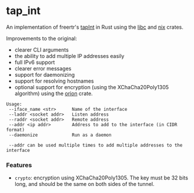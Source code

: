 # tap_int
An implementation of freertr's [tapInt](https://github.com/rare-freertr/freeRtr/blob/master/misc/native/tapInt.c) in Rust using the 
[libc](https://crates.io/crates/libc) and [nix](https://crates.io/crates/nix) crates. 

Improvements to the original:

- clearer CLI arguments 
- the ability to add multiple IP addresses easily
- full IPv6 support
- clearer error messages
- support for daemonizing
- support for resolving hostnames
- optional support for encryption (using the XChaCha20Poly1305 algorithm) using the [orion](https://crates.io/crates/orion) crate.

```
Usage:
 --iface_name <str>      Name of the interface
 --laddr <socket addr>   Listen address
 --raddr <socket addr>   Remote address
 --addr <ip addr>        Address to add to the interface (in CIDR format)
 --daemonize             Run as a daemon

 --addr can be used multiple times to add multiple addresses to the interface
 ```

### Features
- `crypto`: encryption using XChaCha20Poly1305. The key must be 32 bits long, and should be the same on both sides of the tunnel.

